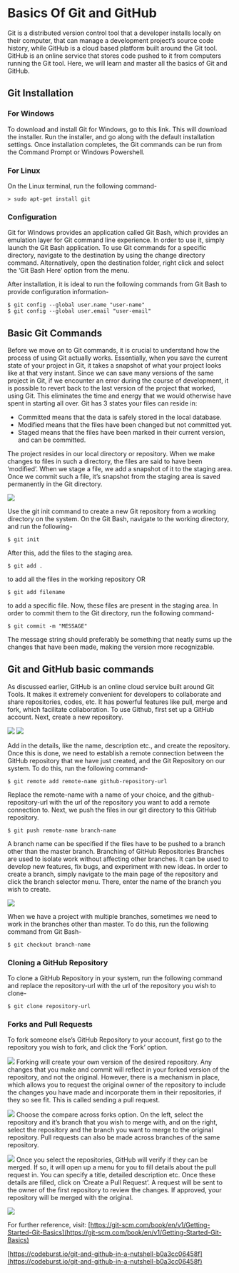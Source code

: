 # Basics Of Git and GitHub

Git is a distributed version control tool that a developer installs locally on their computer, that can manage a development project’s source code history, while GitHub is a cloud based platform built around the Git tool. GitHub is an online service that stores code pushed to it from computers running the Git tool. Here, we will learn and master all the basics of Git and GitHub.

## Git Installation

### For Windows
To download and install Git for Windows, go to this link. This will download the installer. Run the installer, and go along with the default installation settings. Once installation completes, the Git commands can be run from the Command Prompt or Windows Powershell.

### For Linux
On the Linux terminal, run the following command-

```
> sudo apt-get install git
```

### Configuration
Git for Windows provides an application called Git Bash, which provides an emulation layer for Git command line experience. In order to use it, simply launch the Git Bash application. To use Git commands for a specific directory, navigate to the destination by using the change directory command. Alternatively, open the destination folder, right click and select the ‘Git Bash Here’ option from the menu.

After installation, it is ideal to run the following commands from Git Bash to provide configuration information-

```
$ git config --global user.name "user-name"
$ git config --global user.email "user-email"
```

## Basic Git Commands
Before we move on to Git commands, it is crucial to understand how the process of using Git actually works. Essentially, when you save the current state of your project in Git, it takes a snapshot of what your project looks like at that very instant. Since we can save many versions of the same project in Git, if we encounter an error during the course of development, it is possible to revert back to the last version of the project that worked, using Git. This eliminates the time and energy that we would otherwise have spent in starting all over.
Git has 3 states your files can reside in:

- Committed means that the data is safely stored in the local database.
- Modified means that the files have been changed but not committed yet.
- Staged means that the files have been marked in their current version, and can be committed.

The project resides in our local directory or repository. When we make changes to files in such a directory, the files are said to have been ‘modified’. When we stage a file, we add a snapshot of it to the staging area. Once we commit such a file, it’s snapshot from the staging area is saved permanently in the Git directory.

![](../_media/GitWorkflow.jpg)

Use the git init command to create a new Git repository from a working directory on the system. On the Git Bash, navigate to the working directory, and run the following-

```
$ git init
```

After this, add the files to the staging area.

```
$ git add .
```

to add all the files in the working repository
OR

```
$ git add filename
```

to add a specific file.
Now, these files are present in the staging area. In order to commit them to the Git directory, run the following command-

```
$ git commit -m "MESSAGE"
```

The message string should preferably be something that neatly sums up the changes that have been made, making the version more recognizable.

## Git and GitHub basic commands

As discussed earlier, GitHub is an online cloud service built around Git Tools. It makes it extremely convenient for developers to collaborate and share repositories, codes, etc. It has powerful features like pull, merge and fork, which facilitate collaboration.
To use Github, first set up a GitHub account. Next, create a new repository.

![](../_media/newrepo.jpg)
![](../_media/newrepo2.jpg)

Add in the details, like the name, description etc., and create the repository.
Once this is done, we need to establish a remote connection between the GitHub repository that we have just created, and the Git Repository on our system. To do this, run the following command-

```
$ git remote add remote-name github-repository-url
```

Replace the remote-name with a name of your choice, and the github-repository-url with the url of the repository you want to add a remote connection to.
Next, we push the files in our git directory to this GitHub repository.

```
$ git push remote-name branch-name
```

A branch name can be specified if the files have to be pushed to a branch other than the master branch.
Branching of GitHub Repositories Branches are used to isolate work without affecting other branches. It can be used to develop new features, fix bugs, and experiment with new ideas.
In order to create a branch, simply navigate to the main page of the repository and click the branch selector menu. There, enter the name of the branch you wish to create.

![](../_media/branch.jpg)

When we have a project with multiple branches, sometimes we need to work in the branches other than master. To do this, run the following command from Git Bash-

```
$ git checkout branch-name
```
### Cloning a GitHub Repository
To clone a GitHub Repository in your system, run the following command and replace the repository-url with the url of the repository you wish to clone-
```
$ git clone repository-url
```
### Forks and Pull Requests
To fork someone else’s GitHub Repository to your account, first go to the repository you wish to fork, and click the ‘Fork’ option.


![](../_media/fork.jpg)
Forking will create your own version of the desired repository. Any changes that you make and commit will reflect in your forked version of the repository, and not the original.
However, there is a mechanism in place, which allows you to request the original owner of the repository to include the changes you have made and incorporate them in their repositories, if they so see fit. This is called sending a pull request.


![](../_media/pull1.jpg)
Choose the compare across forks option. On the left, select the repository and it’s branch that you wish to merge with, and on the right, select the repository and the branch you want to merge to the original repository. Pull requests can also be made across branches of the same repository.

![](../_media/pull2.jpg)
Once you select the repositories, GitHub will verify if they can be merged. If so, it will open up a menu for you to fill details about the pull request in. You can specify a title, detailed description etc. Once these details are filled, click on ‘Create a Pull Request’. A request will be sent to the owner of the first repository to review the changes. If approved, your repository will be merged with the original.

![](../_media/GithubPullMerge.jpg)

For further reference, visit:
[https://git-scm.com/book/en/v1/Getting-Started-Git-Basics](https://git-scm.com/book/en/v1/Getting-Started-Git-Basics)

[https://codeburst.io/git-and-github-in-a-nutshell-b0a3cc06458f](https://codeburst.io/git-and-github-in-a-nutshell-b0a3cc06458f)